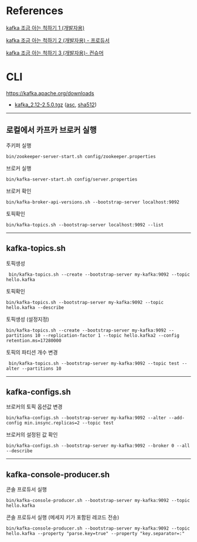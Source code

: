 # References

[kafka 조금 아는 척하기 1 (개발자용)](https://www.youtube.com/watch?v=0Ssx7jJJADI&list=PLkAFoI1e9O2OoBU1fmkuENsuRiiOJ4RVv&index=1&t=577s)

[kafka 조금 아는 척하기 2 (개발자용) - 프로듀서](https://www.youtube.com/watch?v=geMtm17ofPY&list=PLkAFoI1e9O2OoBU1fmkuENsuRiiOJ4RVv&index=2)

[kafka 조금 아는 척하기 3 (개발자용)- 컨슈머](https://www.youtube.com/watch?v=xqrIDHbGjOY&list=PLkAFoI1e9O2OoBU1fmkuENsuRiiOJ4RVv&index=3)

# CLI

https://kafka.apache.org/downloads

* [kafka_2.12-2.5.0.tgz](https://archive.apache.org/dist/kafka/2.5.0/kafka_2.12-2.5.0.tgz) ([asc](https://archive.apache.org/dist/kafka/2.5.0/kafka_2.12-2.5.0.tgz.asc), [sha512](https://archive.apache.org/dist/kafka/2.5.0/kafka_2.12-2.5.0.tgz.sha512))

------

## 로컬에서 카프카 브로커 실행

주키퍼 실행

```shell
bin/zookeeper-server-start.sh config/zookeeper.properties
```

브로커 실행

```shell
bin/kafka-server-start.sh config/server.properties
```

브로커 확인

```shell
bin/kafka-broker-api-versions.sh --bootstrap-server localhost:9092
```

토픽확인

```shell
bin/kafka-topics.sh --bootstrap-server localhost:9092 --list
```

------

## kafka-topics.sh

토픽생성

```shell
 bin/kafka-topics.sh --create --bootstrap-server my-kafka:9092 --topic hello.kafka
```

토픽확인

```shell
bin/kafka-topics.sh --bootstrap-server my-kafka:9092 --topic hello.kafka --describe
```

토픽생성 (설정지정)

```shell
bin/kafka-topics.sh --create --bootstrap-server my-kafka:9092 --partitions 10 --replication-factor 1 --topic hello.kafka2 --config retention.ms=17280000
```

토픽의 파티션 개수 변경

```shell
 bin/kafka-topics.sh --bootstrap-server my-kafka:9092 --topic test --alter --partitions 10
```

------

## kafka-configs.sh

브로커의 토픽 옵션값 변경

```shell
bin/kafka-configs.sh --bootstrap-server my-kafka:9092 --alter --add-config min.insync.replicas=2 --topic test
```

브로커의 설정된 값 확인

```shell
bin/kafka-configs.sh --bootstrap-server my-kafka:9092 --broker 0 --all --describe
```

------

## kafka-console-producer.sh

콘솔 프로듀서 실행

```shell
bin/kafka-console-producer.sh --bootstrap-server my-kafka:9092 --topic hello.kafka
```

콘솔 프로듀서 실행 (메세지 키가 포함된 레코드 전송)

```shell
bin/kafka-console-producer.sh --bootstrap-server my-kafka:9092 --topic hello.kafka --property "parse.key=true" --property "key.separator=:"
```


